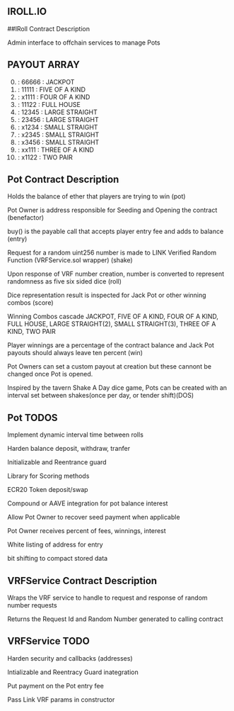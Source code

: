 
## IROLL.IO

##IRoll Contract Description

Admin interface to offchain services to manage Pots

## PAYOUT ARRAY

0.  : 66666 : JACKPOT
1.  : 11111 : FIVE OF A KIND
2.  : x1111 : FOUR OF A KIND
3.  : 11122 : FULL HOUSE
4.  : 12345 : LARGE STRAIGHT
5.  : 23456 : LARGE STRAIGHT
6.  : x1234 : SMALL STRAIGHT
7.  : x2345 : SMALL STRAIGHT
8.  : x3456 : SMALL STRAIGHT
9.  : xx111 : THREE OF A KIND
10. : x1122 : TWO PAIR


## Pot Contract Description

Holds the balance of ether that players are trying to win (pot)

Pot Owner is address responsible for Seeding and Opening the contract (benefactor)

buy() is the payable call that accepts player entry fee and adds to balance (entry)

Request for a random uint256 number is made to LINK Verified Random Function (VRFService.sol wrapper) (shake)

Upon response of VRF number creation, number is converted to represent randomness as five six sided dice (roll)

Dice representation result is inspected for Jack Pot or other winning combos (score) 

Winning Combos cascade JACKPOT, FIVE OF A KIND, FOUR OF A KIND, FULL HOUSE, LARGE STRAIGHT(2), SMALL STRAIGHT(3), THREE OF A KIND, TWO PAIR

Player winnings are a percentage of the contract balance and Jack Pot payouts should always leave ten percent (win)

Pot Owners can set a custom payout at creation but these cannont be changed once Pot is opened.

Inspired by the tavern Shake A Day dice game, Pots can be created with an interval set between shakes(once per day, or tender shift)(DOS)

## Pot TODOS

Implement dynamic interval time between rolls

Harden balance deposit, withdraw, tranfer

Initializable and Reentrance guard

Library for Scoring methods

ECR20 Token deposit/swap

Compound or AAVE integration for pot balance interest

Allow Pot Owner to recover seed payment when applicable

Pot Owner receives percent of fees, winnings, interest

White listing of address for entry 

bit shifting to compact stored data

## VRFService Contract Description

Wraps the VRF service to handle to request and response of random number requests

Returns the Request Id and Random Number generated to calling contract

## VRFService TODO

Harden security and callbacks (addresses)

Intializable and Reentracy Guard inategration

Put payment on the Pot entry fee

Pass Link VRF params in constructor
